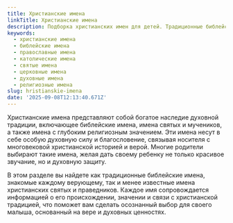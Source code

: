```yaml
---
title: Христианские имена
linkTitle: Христианские имена
description: Подборка христианских имен для детей. Традиционные библейские и святые имена с глубоким духовным значением для православных и католических семей.
keywords:
  - христианские имена
  - библейские имена
  - православные имена
  - католические имена
  - святые имена
  - церковные имена
  - духовные имена
  - религиозные имена
slug: hristianskie-imena
date: '2025-09-08T12:13:40.671Z'
---
```


Христианские имена представляют собой богатое наследие духовной традиции, включающее библейские имена, имена святых и мучеников, а также имена с глубоким религиозным значением. Эти имена несут в себе особую духовную силу и благословение, связывая носителя с многовековой христианской историей и верой. Многие родители выбирают такие имена, желая дать своему ребенку не только красивое звучание, но и духовную защиту.

В этом разделе вы найдете как традиционные библейские имена, знакомые каждому верующему, так и менее известные имена христианских святых и праведников. Каждое имя сопровождается информацией о его происхождении, значении и связи с христианской традицией, что поможет вам сделать осознанный выбор для своего малыша, основанный на вере и духовных ценностях.
